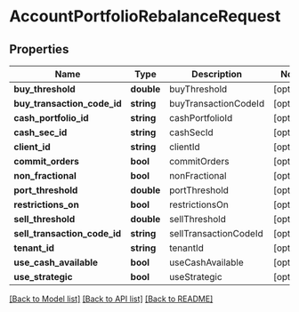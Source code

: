 # AccountPortfolioRebalanceRequest

## Properties
Name | Type | Description | Notes
------------ | ------------- | ------------- | -------------
**buy_threshold** | **double** | buyThreshold | [optional] 
**buy_transaction_code_id** | **string** | buyTransactionCodeId | [optional] 
**cash_portfolio_id** | **string** | cashPortfolioId | [optional] 
**cash_sec_id** | **string** | cashSecId | [optional] 
**client_id** | **string** | clientId | [optional] 
**commit_orders** | **bool** | commitOrders | [optional] 
**non_fractional** | **bool** | nonFractional | [optional] 
**port_threshold** | **double** | portThreshold | [optional] 
**restrictions_on** | **bool** | restrictionsOn | [optional] 
**sell_threshold** | **double** | sellThreshold | [optional] 
**sell_transaction_code_id** | **string** | sellTransactionCodeId | [optional] 
**tenant_id** | **string** | tenantId | [optional] 
**use_cash_available** | **bool** | useCashAvailable | [optional] 
**use_strategic** | **bool** | useStrategic | [optional] 

[[Back to Model list]](../README.md#documentation-for-models) [[Back to API list]](../README.md#documentation-for-api-endpoints) [[Back to README]](../README.md)


